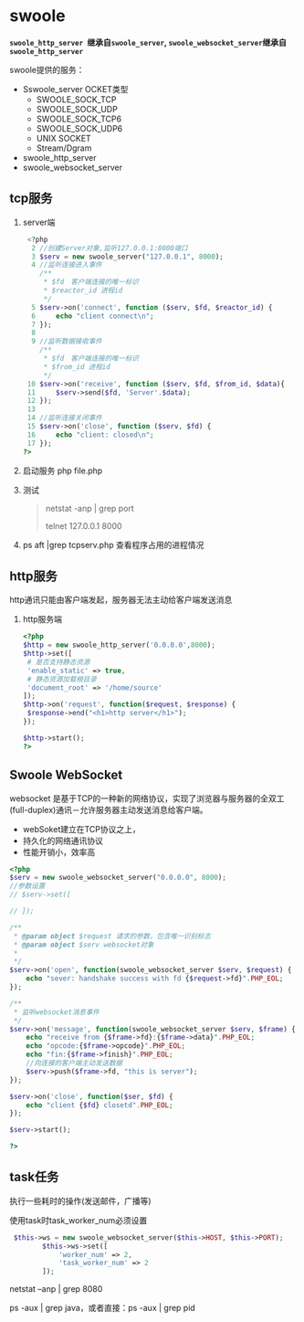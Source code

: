 # swoole

**``swoole_http_server ``继承自``swoole_server``, ``swoole_websocket_server``继承自``swoole_http_server``**

swoole提供的服务：

- Sswoole_server OCKET类型
  - SWOOLE_SOCK_TCP
  - SWOOLE_SOCK_UDP
  - SWOOLE_SOCK_TCP6
  - SWOOLE_SOCK_UDP6
  - UNIX SOCKET 
  - Stream/Dgram
- swoole_http_server
- swoole_websocket_server



## tcp服务

1. server端

   ```php
    <?php
     2 //创建Server对象,监听127.0.0.1:8000端口
     3 $serv = new swoole_server("127.0.0.1", 8000);
     4 //监听连接进入事件
       /**
        * $fd　客户端连接的唯一标识
        * $reactor_id 进程id 
        */
     5 $serv->on('connect', function ($serv, $fd, $reactor_id) {
     6     echo "client connect\n";
     7 });
     8 
     9 //监听数据接收事件
       /**
        * $fd　客户端连接的唯一标识
        * $from_id 进程id
        */
    10 $serv->on('receive', function ($serv, $fd, $from_id, $data){
    11     $serv->send($fd, 'Server'.$data);
    12 });
    13 
    14 //监听连接关闭事件
    15 $serv->on('close', function ($serv, $fd) {
    16     echo "client: closed\n";
    17 });
   ?>
   ```

2. 启动服务 php file.php

3. 测试

   > netstat -anp | grep port
   >
   > telnet 127.0.0.1 8000

4. ps aft |grep tcpserv.php 查看程序占用的进程情况　



## http服务

http通讯只能由客户端发起，服务器无法主动给客户端发送消息

1. http服务端

   ```php
   <?php
   $http = new swoole_http_server('0.0.0.0',8000);
   $http->set([
   	# 是否支持静态资源
   	'enable_static' => true,
   	# 静态资源加载根目录
   	'document_root' => '/home/source'
   ]);
   $http->on('request', function($request, $response) {
   	$response->end("<h1>http server</h1>");
   });
   
   $http->start();
   ?>
   ```



## Swoole WebSocket

websocket 是基于TCP的一种新的网络协议，实现了浏览器与服务器的全双工(full-duplex)通讯－允许服务器主动发送消息给客户端。

- webSoket建立在TCP协议之上，
- 持久化的网络通讯协议
- 性能开销小，效率高

```php
<?php
$serv = new swoole_websocket_server("0.0.0.0", 8000);
//参数设置
// $serv->set([

// ]);

/**
 * @param object $request 请求的参数，包含唯一识别标志
 * @param object $serv websocket对象
 * 
 */
$serv->on('open', function(swoole_websocket_server $serv, $request) {
    echo "sever: handshake success with fd {$request->fd}".PHP_EOL;
});

/**
 * 监听websocket消息事件
 */
$serv->on('message', function(swoole_websocket_server $serv, $frame) {
    echo "receive from {$frame->fd}:{$frame->data}".PHP_EOL;
    echo "opcode:{$frame->opcode}".PHP_EOL;
    echo "fin:{$frame->finish}".PHP_EOL;
    //向连接的客户端主动发送数据
    $serv->push($frame->fd, "this is server");
});

$serv->on('close', function($ser, $fd) {
    echo "client {$fd} closetd".PHP_EOL;
});

$serv->start();

?>
```



## task任务

执行一些耗时的操作(发送邮件，广播等)

使用task时task_worker_num必须设置

```php
 $this->ws = new swoole_websocket_server($this->HOST, $this->PORT);
        $this->ws->set([
            'worker_num' => 2,
            'task_worker_num' => 2
        ]);
```





netstat –anp | grep 8080

ps -aux | grep java，或者直接：ps -aux | grep pid 